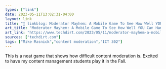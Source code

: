 ```yaml
---
types: ["link"]
date: 2023-05-11T13:02:31-04:00
layout: link
title: "🔗 linkblog: Moderator Mayhem: A Mobile Game To See How Well YOU Can Handle Content Moderation | Techdirt'"
art_title: "Moderator Mayhem: A Mobile Game To See How Well YOU Can Handle Content Moderation | Techdirt"
art_link: "https://www.techdirt.com/2023/05/11/moderator-mayhem-a-mobile-game-to-see-how-well-you-can-handle-content-moderation/"
sources: ["techdirt.com"]
tags: ["Mike Masnick","content moderation","ICT 302"]
---
```

This is a neat game that shows how difficult content moderation is. Excited to have my content management students play it in the Fall.  
 
